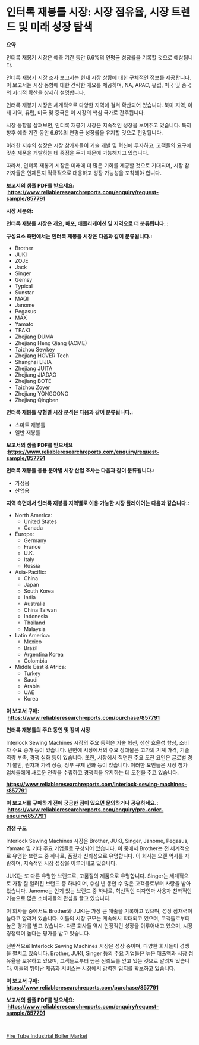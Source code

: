 <p><h1>인터록 재봉틀 시장: 시장 점유율, 시장 트렌드 및 미래 성장 탐색</h1></p><p><strong>요약</strong></p>
<p><p>인터록 재봉기 시장은 예측 기간 동안 6.6%의 연평균 성장률을 기록할 것으로 예상됩니다.</p><p>인터록 재봉기 시장 조사 보고서는 현재 시장 상황에 대한 구체적인 정보를 제공합니다. 이 보고서는 시장 동향에 대한 간략한 개요를 제공하며, NA, APAC, 유럽, 미국 및 중국의 지리적 확산을 상세히 설명합니다.</p><p>인터록 재봉기 시장은 세계적으로 다양한 지역에 걸쳐 확산되어 있습니다. 북미 지역, 아태 지역, 유럽, 미국 및 중국은 이 시장의 핵심 국가로 간주됩니다.</p><p>시장 동향을 살펴보면, 인터록 재봉기 시장은 지속적인 성장을 보여주고 있습니다. 특히 향후 예측 기간 동안 6.6%의 연평균 성장률을 유지할 것으로 전망됩니다.</p><p>이러한 지수의 성장은 시장 참가자들이 기술 개발 및 혁신에 투자하고, 고객들의 요구에 맞춘 제품을 개발하는 데 중점을 두기 때문에 가능해지고 있습니다.</p><p>따라서, 인터록 재봉기 시장은 미래에 더 많은 기회를 제공할 것으로 기대되며, 시장 참가자들은 언제든지 적극적으로 대응하고 성장 가능성을 포착해야 합니다.</p></p>
<p><strong>보고서의 샘플 PDF를 받으세요: &nbsp;<a href="https://www.reliableresearchreports.com/enquiry/request-sample/857791">https://www.reliableresearchreports.com/enquiry/request-sample/857791</a></strong></p>
<p><strong>시장 세분화:</strong></p>
<p><strong> 인터록 재봉틀 시장은 개요, 배포, 애플리케이션 및 지역으로 더 분류됩니다. :</strong></p>
<p><strong>구성요소 측면에서는 인터록 재봉틀 시장은 다음과 같이 분류됩니다.:</strong></p>
<p><ul><li>Brother</li><li>JUKI</li><li>ZOJE</li><li>Jack</li><li>Singer</li><li>Gemsy</li><li>Typical</li><li>Sunstar</li><li>MAQI</li><li>Janome</li><li>Pegasus</li><li>MAX</li><li>Yamato</li><li>TEAKI</li><li>Zhejiang DUMA</li><li>Zhejiang Heng Qiang (ACME)</li><li>Taizhou Sewkey</li><li>Zhejiang HOVER Tech</li><li>Shanghai LIJIA</li><li>Zhejiang JUITA</li><li>Zhejiang JIADAO</li><li>Zhejiang BOTE</li><li>Taizhou Zoyer</li><li>Zhejiang YONGGONG</li><li>Zhejiang Qingben</li></ul></p>
<p><strong> 인터록 재봉틀 유형별 시장 분석은 다음과 같이 분류됩니다.:</strong></p>
<p><ul><li>스마트 재봉틀</li><li>일반 재봉틀</li></ul></p>
<p><strong>보고서의 샘플 PDF를 받으세요 :<a href="https://www.reliableresearchreports.com/enquiry/request-sample/857791">https://www.reliableresearchreports.com/enquiry/request-sample/857791</a></strong></p>
<p><strong> 인터록 재봉틀 응용 분야별 시장 산업 조사는 다음과 같이 분류됩니다.:</strong></p>
<p><ul><li>가정용</li><li>산업용</li></ul></p>
<p><strong>지역 측면에서 인터록 재봉틀 지역별로 이용 가능한 시장 플레이어는 다음과 같습니다.:</strong></p>
<p><ul>
    <li>
        North America:
        <ul>
            <li>United States</li>
            <li>Canada</li>
        </ul>
    </li>
    <li>
        Europe:
        <ul>
            <li>Germany</li>
            <li>France</li>
            <li>U.K.</li>
            <li>Italy</li>
            <li>Russia</li>
        </ul>
    </li>
    <li>
        Asia-Pacific:
        <ul>
            <li>China</li>
            <li>Japan</li>
            <li>South Korea</li>
            <li>India</li>
            <li>Australia</li>
            <li>China Taiwan</li>
            <li>Indonesia</li>
            <li>Thailand</li>
            <li>Malaysia</li>
        </ul>
    </li>
    <li>
        Latin America:
        <ul>
            <li>Mexico</li>
            <li>Brazil</li>
            <li>Argentina Korea</li>
            <li>Colombia</li>
        </ul>
    </li>
    <li>
        Middle East & Africa:
        <ul>
            <li>Turkey</li>
            <li>Saudi</li>
            <li>Arabia</li>
            <li>UAE</li>
            <li>Korea</li>
        </ul>
    </li>
    </ul></p>
<p><strong>이 보고서 구매: &nbsp;<a href="https://www.reliableresearchreports.com/purchase/857791">https://www.reliableresearchreports.com/purchase/857791</a></strong></p>
<p><strong>인터록 재봉틀의 주요 동인 및 장벽 시장</strong></p>
<p><p>Interlock Sewing Machines 시장의 주요 동력은 기술 혁신, 생산 효율성 향상, 소비자 수요 증가 등이 있습니다. 반면에 시장에서의 주요 장애물은 고가의 기계 가격, 기술 역량 부족, 경쟁 심화 등이 있습니다. 또한, 시장에서 직면한 주요 도전 요인은 글로벌 경기 불안, 원자재 가격 상승, 정부 규제 변화 등이 있습니다. 이러한 요인들은 시장 참가 업체들에게 새로운 전략을 수립하고 경쟁력을 유지하는 데 도전을 주고 있습니다.</p></p>
<p><strong><a href="https://www.reliableresearchreports.com/interlock-sewing-machines-r857791">https://www.reliableresearchreports.com/interlock-sewing-machines-r857791</a></strong></p>
<p><strong>이 보고서를 구매하기 전에 궁금한 점이 있으면 문의하거나 공유하세요.: &nbsp;<a href="https://www.reliableresearchreports.com/enquiry/pre-order-enquiry/857791">https://www.reliableresearchreports.com/enquiry/pre-order-enquiry/857791</a></strong></p>
<p><strong>경쟁 구도</strong></p>
<p><p>Interlock Sewing Machines 시장은 Brother, JUKI, Singer, Janome, Pegasus, Yamato 및 기타 주요 기업들로 구성되어 있습니다. 이 중에서 Brother는 전 세계적으로 유명한 브랜드 중 하나로, 품질과 신뢰성으로 유명합니다. 이 회사는 오랜 역사를 자랑하며, 지속적인 시장 성장을 이루어내고 있습니다. </p><p>JUKI는 또 다른 유명한 브랜드로, 고품질의 제품으로 유명합니다. Singer는 세계적으로 가장 잘 알려진 브랜드 중 하나이며, 수십 년 동안 수 많은 고객들로부터 사랑을 받아왔습니다. Janome는 인기 있는 브랜드 중 하나로, 혁신적인 디자인과 사용자 친화적인 기능으로 많은 소비자들의 관심을 끌고 있습니다.</p><p>이 회사들 중에서도 Brother와 JUKI는 가장 큰 매출을 기록하고 있으며, 성장 잠재력이 높다고 알려져 있습니다. 이들의 시장 규모는 계속해서 확대되고 있으며, 고객들로부터 높은 평가를 받고 있습니다. 다른 회사들 역시 안정적인 성장을 이루어내고 있으며, 시장 경쟁력이 높다는 평가를 받고 있습니다.</p><p>전반적으로 Interlock Sewing Machines 시장은 성장 중이며, 다양한 회사들이 경쟁을 펼치고 있습니다. Brother, JUKI, Singer 등의 주요 기업들은 높은 매출액과 시장 점유율을 보유하고 있으며, 고객들로부터 높은 신뢰도를 얻고 있는 것으로 알려져 있습니다. 이들의 뛰어난 제품과 서비스는 시장에서 강력한 입지를 확보하고 있습니다.</p></p>
<p><strong>이 보고서 구매: &nbsp; <a href="https://www.reliableresearchreports.com/purchase/857791">https://www.reliableresearchreports.com/purchase/857791</a></strong></p>
<p><strong>보고서의 샘플 PDF를 받으세요: &nbsp;<a href="https://www.reliableresearchreports.com/enquiry/request-sample/857791">https://www.reliableresearchreports.com/enquiry/request-sample/857791</a></strong><strong></strong></p>
<p>&nbsp;</p>
<p><p><a href="https://github.com/WillieWoodard/Market-Research-Report-List-4/blob/main/fire-tube-industrial-boiler-market.md">Fire Tube Industrial Boiler Market</a></p></p>